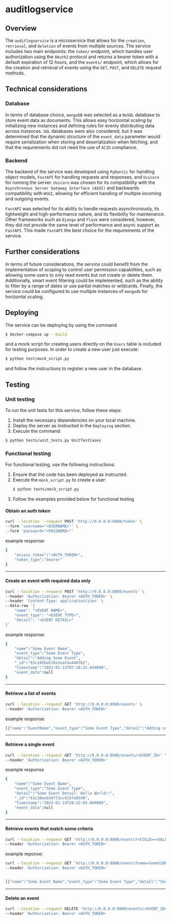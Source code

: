 # auditlogservice

## Overview
The `auditlogservice` is a microservice that allows for the `creation`, `retrieval`, and `deletion` of events from multiple sources. The service includes two main endpoints: the `token/` endpoint, which handles user authorization using the `OAuth2` protocol and returns a bearer token with a default expiration of 12 hours, and the `events/` endpoint, which allows for the creation and retrieval of events using the `GET`, `POST`, and `DELETE` request methods.

## Technical considerations

### Database
In terms of database choice, `mongoDB` was selected as a `NoSQL` database to store event data as documents. This allows easy horizontal scaling by initializing new instances and defining rules for evenly distributing data across instances. `SQL` databases were also considered, but it was determined that the dynamic structure of the `event_data` parameter would require serialization when storing and deserialization when fetching, and that the requirements did not need the use of `ACID` compliance.

### Backend
The backend of the service was developed using `PyDantic` for handling object models, `FastAPI` for handling requests and responses, and `Uvicorn` for running the server. `Uvicorn` was chosen for its compatibility with the `Asynchronous Server Gateway Interface (ASGI)` and backwards compatibility with `WSGI`, allowing for efficient handling of multiple incoming and outgoing events.

`FastAPI` was selected for its ability to handle requests asynchronously, its lightweight and high-performance nature, and its flexibility for maintenance. Other frameworks such as `Django` and `Flask` were considered, however, they did not provide the same level of performance and async support as `FastAPI`. This made `FastAPI` the best choice for the requirements of the service.

## Further considerations

In terms of future considerations, the service could benefit from the implementation of scoping to control user permission capabilities, such as allowing some users to only read events but not create or delete them. Additionally, smart event filtering could be implemented, such as the ability to filter by a range of dates or use partial matches or wildcards. Finally, the service could be configured to use multiple instances of `mongodb` for horizontal scaling.

## Deploying
The service can be deploying by using the command
```bash
$ docker-compose up --build
```
and a mock script for creating users directly on the `Users` table is included for testing purposes. In order to create a new user just execute:

```bash
$ python test/mock_script.py
```
and follow the instructions to register a new user in the database.

## Testing

### Unit testing

To run the unit tests for this service, follow these steps:

1. Install the necessary dependencies on your local machine.
2. Deploy the server as instructed in the `Deploying` section.
3. Execute the command:
```bash
$ python tests/unit_tests.py UnitTestCases 
```

### Functional testing

For functional testing, use the following instructions:

1. Ensure that the code has been deployed as instructed.
2. Execute the `mock_script.py` to create a user:
    ```bash
    $ python tests/mock_script.py
    ```
3. Follow the examples provided below for functional testing

#### Obtain an auth token

```bash
curl --location --request POST 'http://0.0.0.0:8080/token' \
--form 'username="<USERNAME>"' \
--form 'password="<PASSWORD>"'
```

example response:
```bash
{
    "access_token":"<AUTH_TOKEN>",
    "token_type":"bearer"
}
```
----
#### Create an event with required data only
```bash
curl --location --request POST 'http://0.0.0.0:8080/events' \
--header 'Authorization: Bearer <AUTH_TOKEN>' \
--header 'Content-Type: application/json' \
--data-raw '{
    "name": "<EVENT NAME>",
    "event_type": "<EVENT TYPE>",
    "detail": "<EVENT DETAIL>"
}'
```

example response:
```bash
{
    "name":"Some Event Name",
    "event_type":"Some Event Type",
    "detail":"Adding Some Event",
    "_id":"63c105beb78a3eaf4a440762",
    "timestamp":"2023-01-13T07:18:22.844000",
    "event_data":null
}  
```
 ----
#### Retrieve a list of events
  
```bash
curl --location --request GET 'http://0.0.0.0:8080/events' \
--header 'Authorization: Bearer <AUTH_TOKEN>'
```

example response:
```bash
[{"name":"EventName","event_type":"Some Event Type","detail":"Adding some Event","_id":"63c0a7f835205566abc6ee0e","timestamp":"2023-01-13T00:38:16.555000","event_data":null},{"name":"EventName","event_type":"Some Event Type","detail":"Adding some Event","_id":"63c0ee5fe84e0b8634928574","timestamp":"2023-01-13T05:38:39.148000","event_data":null},{"name":"EventName3","event_type":"Some Event Type","detail":"Adding some Event","_id":"63c0ee6be84e0b8634928575","timestamp":"2023-01-13T05:38:51.729000","event_data":null}]
```
----
#### Retrieve a single event


```bash
curl --location --request GET 'http://0.0.0.0:8080/events/<EVENT_ID>' \
--header 'Authorization: Bearer <AUTH_TOKEN>'
```

example response
```bash
{
    "name":"Some Event Name",
    "event_type":"Some Event Type",
    "detail":"Some Event Detail: Hello World!!",
    "_id":"63c30eeb347f3cc019fe0349",
    "timestamp":"2023-01-14T20:22:03.860000",
    "event_data":null
}
```
----
#### Retrieve events that match some criteria

```bash
curl --location --request GET 'http://0.0.0.0:8000/events?<FIELD>=<VALUE>' \
--header 'Authorization: Bearer <AUTH_TOKEN>'
```

example reponse:
```bash
curl --location --request GET 'http://0.0.0.0:8000/events?name=Some%20Event%20Name' \
--header 'Authorization: Bearer <AUTH_TOKEN>'


[{"name":"Some Event Name","event_type":"Some Event Type","detail":"Some Event Detail: Hello World!!","_id":"63c30eeb347f3cc019fe0349","timestamp":"2023-01-14T20:22:03.860000","event_data":null},{"name":"Some Event Name","event_type":"Some Event Type","detail":"Some Event Detail: Hello World!!","_id":"63c31048dee01b66b00b60a3","timestamp":"2023-01-14T20:27:52.873000","event_data":null}]
```
----
#### Delete an event

```bash
curl --location --request DELETE 'http://0.0.0.0:8000/events/<EVENT_ID>' \
--header 'Authorization: Bearer <AUTH_TOKEN>

```
